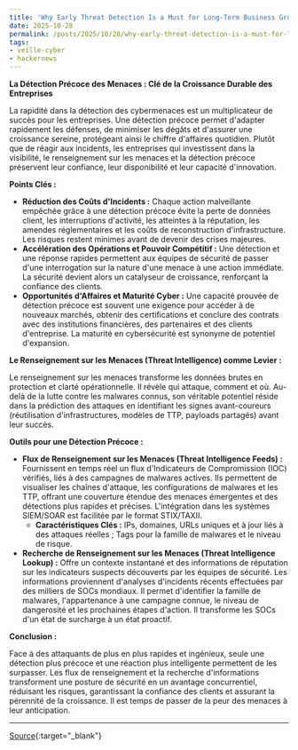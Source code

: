 ```yaml
---
title: 'Why Early Threat Detection Is a Must for Long-Term Business Growth'
date: 2025-10-28
permalink: /posts/2025/10/28/why-early-threat-detection-is-a-must-for-long-term-business-growth/
tags:
- veille-cyber
- hackernews
---
```

**La Détection Précoce des Menaces : Clé de la Croissance Durable des Entreprises**

La rapidité dans la détection des cybermenaces est un multiplicateur de succès pour les entreprises. Une détection précoce permet d'adapter rapidement les défenses, de minimiser les dégâts et d'assurer une croissance sereine, protégeant ainsi le chiffre d'affaires quotidien. Plutôt que de réagir aux incidents, les entreprises qui investissent dans la visibilité, le renseignement sur les menaces et la détection précoce préservent leur confiance, leur disponibilité et leur capacité d'innovation.

**Points Clés :**

*   **Réduction des Coûts d'Incidents :** Chaque action malveillante empêchée grâce à une détection précoce évite la perte de données client, les interruptions d'activité, les atteintes à la réputation, les amendes réglementaires et les coûts de reconstruction d'infrastructure. Les risques restent minimes avant de devenir des crises majeures.
*   **Accélération des Opérations et Pouvoir Compétitif :** Une détection et une réponse rapides permettent aux équipes de sécurité de passer d'une interrogation sur la nature d'une menace à une action immédiate. La sécurité devient alors un catalyseur de croissance, renforçant la confiance des clients.
*   **Opportunités d'Affaires et Maturité Cyber :** Une capacité prouvée de détection précoce est souvent une exigence pour accéder à de nouveaux marchés, obtenir des certifications et conclure des contrats avec des institutions financières, des partenaires et des clients d'entreprise. La maturité en cybersécurité est synonyme de potentiel d'expansion.

**Le Renseignement sur les Menaces (Threat Intelligence) comme Levier :**

Le renseignement sur les menaces transforme les données brutes en protection et clarté opérationnelle. Il révèle qui attaque, comment et où. Au-delà de la lutte contre les malwares connus, son véritable potentiel réside dans la prédiction des attaques en identifiant les signes avant-coureurs (réutilisation d'infrastructures, modèles de TTP, payloads partagés) avant leur succès.

**Outils pour une Détection Précoce :**

*   **Flux de Renseignement sur les Menaces (Threat Intelligence Feeds) :** Fournissent en temps réel un flux d'Indicateurs de Compromission (IOC) vérifiés, liés à des campagnes de malwares actives. Ils permettent de visualiser les chaînes d'attaque, les configurations de malwares et les TTP, offrant une couverture étendue des menaces émergentes et des détections plus rapides et précises. L'intégration dans les systèmes SIEM/SOAR est facilitée par le format STIX/TAXII.
    *   **Caractéristiques Clés :** IPs, domaines, URLs uniques et à jour liés à des attaques réelles ; Tags pour la famille de malwares et le niveau de risque.
*   **Recherche de Renseignement sur les Menaces (Threat Intelligence Lookup) :** Offre un contexte instantané et des informations de réputation sur les indicateurs suspects découverts par les équipes de sécurité. Les informations proviennent d'analyses d'incidents récents effectuées par des milliers de SOCs mondiaux. Il permet d'identifier la famille de malwares, l'appartenance à une campagne connue, le niveau de dangerosité et les prochaines étapes d'action. Il transforme les SOCs d'un état de surcharge à un état proactif.

**Conclusion :**

Face à des attaquants de plus en plus rapides et ingénieux, seule une détection plus précoce et une réaction plus intelligente permettent de les surpasser. Les flux de renseignement et la recherche d'informations transforment une posture de sécurité en un avantage concurrentiel, réduisant les risques, garantissant la confiance des clients et assurant la pérennité de la croissance. Il est temps de passer de la peur des menaces à leur anticipation.

---
[Source](https://thehackernews.com/2025/10/why-early-threat-detection-is-must-for.html){:target="_blank"}
